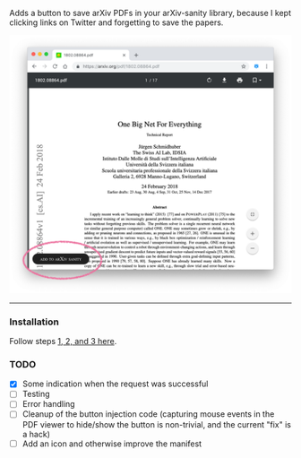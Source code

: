Adds a button to save arXiv PDFs in your arXiv-sanity library, because I kept clicking links on Twitter and forgetting to save the papers.

![](screenshot.png)

---

### Installation

Follow steps [1, 2, and 3 here](https://developer.chrome.com/extensions/getstarted#manifest).

### TODO

- [x] Some indication when the request was successful
- [ ] Testing
- [ ] Error handling
- [ ] Cleanup of the button injection code (capturing mouse events in the PDF viewer to hide/show the button is non-trivial, and the current "fix" is a hack)
- [ ] Add an icon and otherwise improve the manifest
